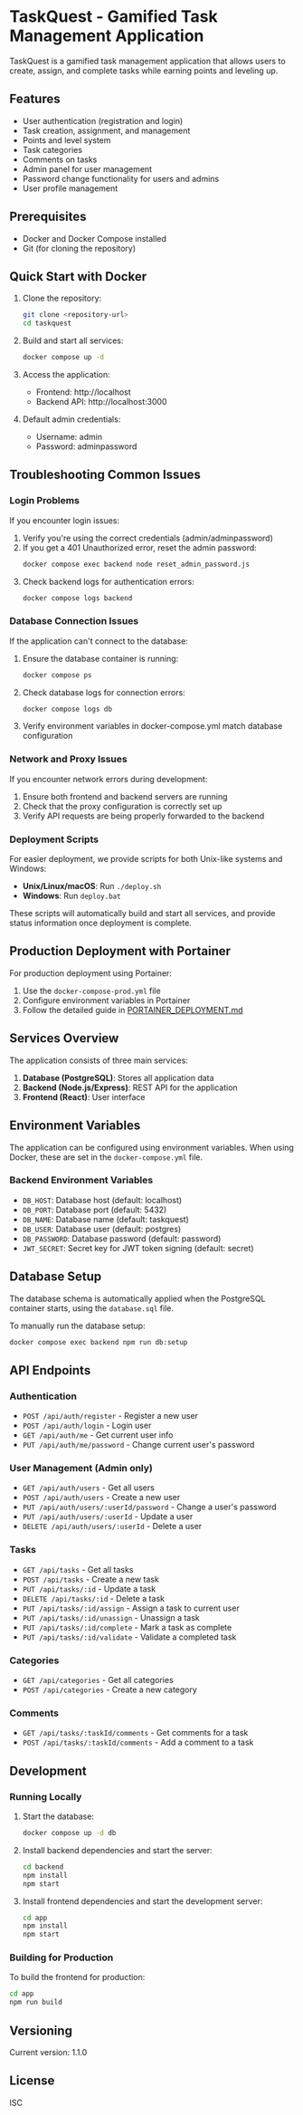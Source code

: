 # TaskQuest - Gamified Task Management Application

TaskQuest is a gamified task management application that allows users to create, assign, and complete tasks while earning points and leveling up.

## Features

- User authentication (registration and login)
- Task creation, assignment, and management
- Points and level system
- Task categories
- Comments on tasks
- Admin panel for user management
- Password change functionality for users and admins
- User profile management

## Prerequisites

- Docker and Docker Compose installed
- Git (for cloning the repository)

## Quick Start with Docker

1. Clone the repository:
   ```bash
   git clone <repository-url>
   cd taskquest
   ```

2. Build and start all services:
   ```bash
   docker compose up -d
   ```

3. Access the application:
   - Frontend: http://localhost
   - Backend API: http://localhost:3000

4. Default admin credentials:
   - Username: admin
   - Password: adminpassword

## Troubleshooting Common Issues

### Login Problems
If you encounter login issues:
1. Verify you're using the correct credentials (admin/adminpassword)
2. If you get a 401 Unauthorized error, reset the admin password:
   ```bash
   docker compose exec backend node reset_admin_password.js
   ```
3. Check backend logs for authentication errors:
   ```bash
   docker compose logs backend
   ```

### Database Connection Issues
If the application can't connect to the database:
1. Ensure the database container is running:
   ```bash
   docker compose ps
   ```
2. Check database logs for connection errors:
   ```bash
   docker compose logs db
   ```
3. Verify environment variables in docker-compose.yml match database configuration

### Network and Proxy Issues
If you encounter network errors during development:
1. Ensure both frontend and backend servers are running
2. Check that the proxy configuration is correctly set up
3. Verify API requests are being properly forwarded to the backend

### Deployment Scripts

For easier deployment, we provide scripts for both Unix-like systems and Windows:

- **Unix/Linux/macOS**: Run `./deploy.sh`
- **Windows**: Run `deploy.bat`

These scripts will automatically build and start all services, and provide status information once deployment is complete.

## Production Deployment with Portainer

For production deployment using Portainer:

1. Use the `docker-compose-prod.yml` file
2. Configure environment variables in Portainer
3. Follow the detailed guide in [PORTAINER_DEPLOYMENT.md](PORTAINER_DEPLOYMENT.md)

## Services Overview

The application consists of three main services:

1. **Database (PostgreSQL)**: Stores all application data
2. **Backend (Node.js/Express)**: REST API for the application
3. **Frontend (React)**: User interface

## Environment Variables

The application can be configured using environment variables. When using Docker, these are set in the `docker-compose.yml` file.

### Backend Environment Variables

- `DB_HOST`: Database host (default: localhost)
- `DB_PORT`: Database port (default: 5432)
- `DB_NAME`: Database name (default: taskquest)
- `DB_USER`: Database user (default: postgres)
- `DB_PASSWORD`: Database password (default: password)
- `JWT_SECRET`: Secret key for JWT token signing (default: secret)

## Database Setup

The database schema is automatically applied when the PostgreSQL container starts, using the `database.sql` file.

To manually run the database setup:
```bash
docker compose exec backend npm run db:setup
```

## API Endpoints

### Authentication
- `POST /api/auth/register` - Register a new user
- `POST /api/auth/login` - Login user
- `GET /api/auth/me` - Get current user info
- `PUT /api/auth/me/password` - Change current user's password

### User Management (Admin only)
- `GET /api/auth/users` - Get all users
- `POST /api/auth/users` - Create a new user
- `PUT /api/auth/users/:userId/password` - Change a user's password
- `PUT /api/auth/users/:userId` - Update a user
- `DELETE /api/auth/users/:userId` - Delete a user

### Tasks
- `GET /api/tasks` - Get all tasks
- `POST /api/tasks` - Create a new task
- `PUT /api/tasks/:id` - Update a task
- `DELETE /api/tasks/:id` - Delete a task
- `PUT /api/tasks/:id/assign` - Assign a task to current user
- `PUT /api/tasks/:id/unassign` - Unassign a task
- `PUT /api/tasks/:id/complete` - Mark a task as complete
- `PUT /api/tasks/:id/validate` - Validate a completed task

### Categories
- `GET /api/categories` - Get all categories
- `POST /api/categories` - Create a new category

### Comments
- `GET /api/tasks/:taskId/comments` - Get comments for a task
- `POST /api/tasks/:taskId/comments` - Add a comment to a task

## Development

### Running Locally

1. Start the database:
   ```bash
   docker compose up -d db
   ```

2. Install backend dependencies and start the server:
   ```bash
   cd backend
   npm install
   npm start
   ```

3. Install frontend dependencies and start the development server:
   ```bash
   cd app
   npm install
   npm start
   ```

### Building for Production

To build the frontend for production:
```bash
cd app
npm run build
```

## Versioning

Current version: 1.1.0

## License

ISC